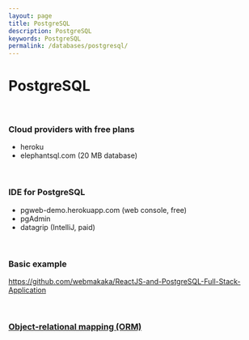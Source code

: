 ```yaml
---
layout: page
title: PostgreSQL
description: PostgreSQL
keywords: PostgreSQL
permalink: /databases/postgresql/
---
```


# PostgreSQL

<br/>

### Cloud providers with free plans

- heroku
- elephantsql.com (20 MB database)

<br/>

### IDE for PostgreSQL

- pgweb-demo.herokuapp.com (web console, free)
- pgAdmin
- datagrip (IntelliJ, paid)

<br/>

### Basic example

https://github.com/webmakaka/ReactJS-and-PostgreSQL-Full-Stack-Application

<br/>

### [Object-relational mapping (ORM)](/databases/postgresql/orm/)
